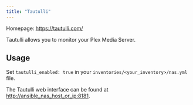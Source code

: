 ```yaml
---
title: "Tautulli"
---
```


Homepage: <https://tautulli.com/>

Tautulli allows you to monitor your Plex Media Server.

## Usage

Set `tautulli_enabled: true` in your `inventories/<your_inventory>/nas.yml` file.

The Tautulli web interface can be found at <http://ansible_nas_host_or_ip:8181>.
